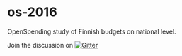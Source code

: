# os-2016
OpenSpending study of Finnish budgets on national level.

Join the discussion on [![Gitter](https://badges.gitter.im/openspending/spendb.svg)](https://gitter.im/openspending/spendb?utm_source=badge&utm_medium=badge&utm_campaign=pr-badge)
